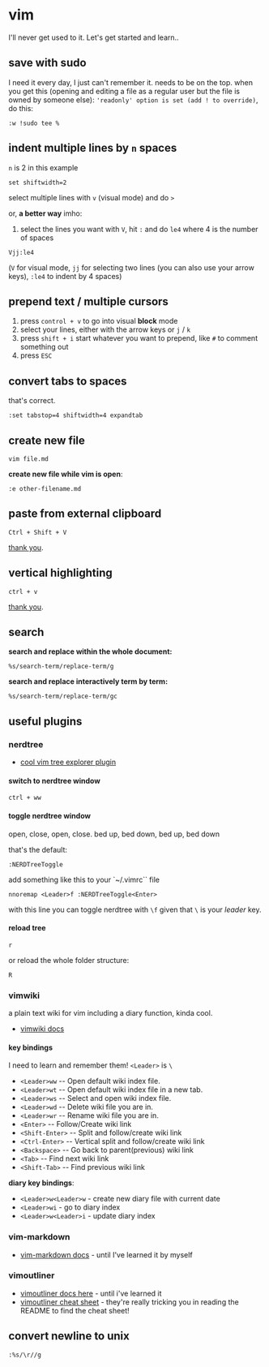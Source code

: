 # vim

I'll never get used to it. Let's get started and learn..

## save with sudo

I need it every day, I just can't remember it. needs to be on the top. when you get this (opening and editing a file as a regular user but the file is owned by someone else): `'readonly' option is set (add ! to override)`, do this:

```
:w !sudo tee %
```

## indent multiple lines by `n` spaces

`n` is 2 in this example

```
set shiftwidth=2
```

select multiple lines with `v` (visual mode) and do `>`

or, **a better way** imho:

1. select the lines you want with `V`, hit `:` and do `le4` where 4 is the number of spaces

```
Vjj:le4
```

(`V` for visual mode, `jj` for selecting two lines (you can also use your arrow keys), `:le4` to indent by 4 spaces)

## prepend text / multiple cursors

1. press `control + v` to go into visual **block** mode
2. select your lines, either with the arrow keys or `j` / `k`
3. press `shift + i` start whatever you want to prepend, like `#` to comment something out
4. press `ESC`

## convert tabs to spaces

that's correct.

```
:set tabstop=4 shiftwidth=4 expandtab
```

## create new file

```
vim file.md
```

**create new file while vim is open**:

```
:e other-filename.md
```

## paste from external clipboard

```
Ctrl + Shift + V
```

[thank you](https://www.256kilobytes.com/content/show/10503/5-tasks-you-didnt-know-you-could-do-with-vim).

## vertical highlighting

```
ctrl + v
```

[thank you](https://www.256kilobytes.com/content/show/10503/5-tasks-you-didnt-know-you-could-do-with-vim).

## search

**search and replace within the whole document:**

```
%s/search-term/replace-term/g
```

**search and replace interactively term by term:**

```
%s/search-term/replace-term/gc
```

## useful plugins

### nerdtree

* [cool vim tree explorer plugin](https://github.com/scrooloose/nerdtree)

#### switch to nerdtree window

```
ctrl + ww
```

#### toggle nerdtree window

open, close, open, close. bed up, bed down, bed up, bed down

that's the default:

```
:NERDTreeToggle
```

add something like this to your `~/.vimrc`` file

```
nnoremap <Leader>f :NERDTreeToggle<Enter>
```

with this line you can toggle nerdtree with `\f` given that `\` is your *leader* key.

#### reload tree

```
r
```

or reload the whole folder structure:

```
R
```

### vimwiki

a plain text wiki for vim including a diary function, kinda cool.

* [vimwiki docs](https://github.com/vimwiki/vimwiki)

#### key bindings

I need to learn and remember them! `<Leader>` is `\`

* `<Leader>ww` -- Open default wiki index file.
* `<Leader>wt` -- Open default wiki index file in a new tab.
* `<Leader>ws` -- Select and open wiki index file.
* `<Leader>wd` -- Delete wiki file you are in.
* `<Leader>wr` -- Rename wiki file you are in.
* `<Enter>` -- Follow/Create wiki link
* `<Shift-Enter>` -- Split and follow/create wiki link
* `<Ctrl-Enter>` -- Vertical split and follow/create wiki link
* `<Backspace>` -- Go back to parent(previous) wiki link
* `<Tab>` -- Find next wiki link
* `<Shift-Tab>` -- Find previous wiki link
 
**diary key bindings**:

* `<Leader>w<Leader>w` - create new diary file with current date
* `<Leader>wi` - go to diary index
* `<Leader>w<Leader>i` - update diary index

### vim-markdown

* [vim-markdown docs](https://github.com/plasticboy/vim-markdown) - until I've learned it by myself

### vimoutliner

* [vimoutliner docs here](https://github.com/vimoutliner/vimoutliner) - until i've learned it
* [vimoutliner cheat sheet](https://github.com/vimoutliner/vimoutliner/blob/master/doc/votl_cheatsheet.txt) - they're really tricking you in reading the README to find the cheat sheet!

## convert newline to unix

```
:%s/\r//g
```
